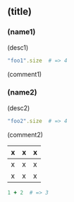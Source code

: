 ## (title) ##

### (name1) ###

(desc1)

```ruby
"foo1".size  # => 4
```

(comment1)

### (name2) ###

(desc2)

```ruby
"foo2".size  # => 4
```

(comment2)

| x | x | x |
|---|---|---|
| x | x | x |
| x | x | x |

```ruby
1 + 2  # => 3
```
